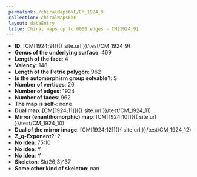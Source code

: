 ```yaml
--- 
 permalink: /chiralMaps6kE/CM_1924_9 
 collection: chiralMaps6kE
 layout: dataEntry
 title: Chiral maps up to 6000 edges - CM[1924;9]
---
```


- **ID**: [CM[1924;9]]({{ site.url }}/test/CM_1924_9)
- **Genus of the underlying surface**: 469
- **Length of the face**: 4
- **Valency**: 148
- **Length of the Petrie polygon**: 962
- **Is the automorphism group solvable?**: S
- **Number of vertices**: 26
- **Number of edges**: 1924
- **Number of faces**: 962
- **The map is self-**: none
- **Dual map**: [CM[1924;11]]({{ site.url }}/test/CM_1924_11)
- **Mirror (enantihomorphic) map**: [CM[1924;10]]({{ site.url }}/test/CM_1924_10)
- **Dual of the mirror image**: [CM[1924;12]]({{ site.url }}/test/CM_1924_12)
- **Z_q-Exponent?**: 2
- **No idea**:  75:10
- **No idea**: Y
- **No idea**: Y
- **Skeleton**: Sk(26;3)^37
- **Some other kind of skeleton**: nan
